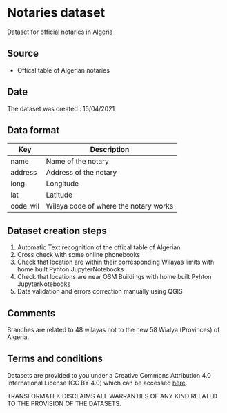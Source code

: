 # Notaries dataset
Dataset for official notaries in Algeria

## Source

* Offical table of Algerian notaries 

## Date 

The dataset was created : 15/04/2021 

 
## Data format

| Key          | Description | 
| ------------ | -----------------------|
| name         | Name of the notary               |
| address      | Address of the notary |
| long         | Longitude                 | 
| lat          | Latitude            |
| code_wil     | Wilaya code of where the notary works |

## Dataset creation steps

1. Automatic Text recognition of the offical table of Algerian 
1. Cross check with some online phonebooks
1. Check that location are within their corresponding Wilayas limits with home built Pyhton JupyterNotebooks 
1. Check that locations are near OSM Buildings with home built Pyhton JupyterNotebooks  
1. Data validation and errors correction manually using QGIS

## Comments

Branches are related to 48 wilayas not to the new 58 Wialya (Provinces) of Algeria.

## Terms and conditions

Datasets are provided to you under a Creative Commons Attribution 4.0 International License (CC BY 4.0) which can be accessed [here](https://creativecommons.org/licenses/by/4.0/).

TRANSFORMATEK DISCLAIMS ALL WARRANTIES OF ANY KIND RELATED TO THE PROVISION OF THE DATASETS.


